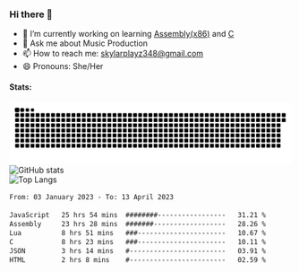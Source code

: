 ### Hi there 👋

- 🔭 I’m currently working on learning [Assembly(x86)](https://github.com/SkylarPlayz348/Assembly-Coding) and [C](https://github.com/SkylarPlayz348/C-Coding)
- 💬 Ask me about Music Production
- 📫 How to reach me: skylarplayz348@gmail.com
- 😄 Pronouns: She/Her

#### Stats:
![Snake](https://raw.githubusercontent.com/Skylarplayz348/Skylarplayz348/snake/github-contribution-grid-snake-dark.svg)
<br>
![GitHub stats](https://github-readme-stats.vercel.app/api?username=skylarplayz348&count_private=true&show_icons=true&theme=omni)
<br>
![Top Langs](https://github-readme-stats.vercel.app/api/top-langs/?username=skylarplayz348&layout=compact&theme=omni)
<!--START_SECTION:waka-->

```text
From: 03 January 2023 - To: 13 April 2023

JavaScript   25 hrs 54 mins  ########-----------------   31.21 %
Assembly     23 hrs 28 mins  #######------------------   28.26 %
Lua          8 hrs 51 mins   ###----------------------   10.67 %
C            8 hrs 23 mins   ###----------------------   10.11 %
JSON         3 hrs 14 mins   #------------------------   03.91 %
HTML         2 hrs 8 mins    #------------------------   02.59 %
```

<!--END_SECTION:waka-->

